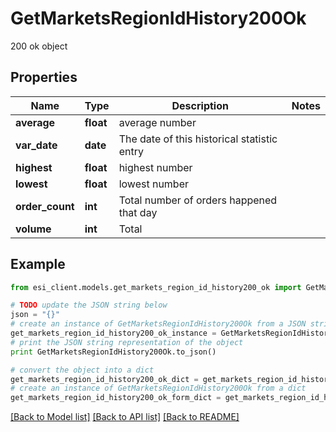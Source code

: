 # GetMarketsRegionIdHistory200Ok

200 ok object

## Properties

Name | Type | Description | Notes
------------ | ------------- | ------------- | -------------
**average** | **float** | average number | 
**var_date** | **date** | The date of this historical statistic entry | 
**highest** | **float** | highest number | 
**lowest** | **float** | lowest number | 
**order_count** | **int** | Total number of orders happened that day | 
**volume** | **int** | Total | 

## Example

```python
from esi_client.models.get_markets_region_id_history200_ok import GetMarketsRegionIdHistory200Ok

# TODO update the JSON string below
json = "{}"
# create an instance of GetMarketsRegionIdHistory200Ok from a JSON string
get_markets_region_id_history200_ok_instance = GetMarketsRegionIdHistory200Ok.from_json(json)
# print the JSON string representation of the object
print GetMarketsRegionIdHistory200Ok.to_json()

# convert the object into a dict
get_markets_region_id_history200_ok_dict = get_markets_region_id_history200_ok_instance.to_dict()
# create an instance of GetMarketsRegionIdHistory200Ok from a dict
get_markets_region_id_history200_ok_form_dict = get_markets_region_id_history200_ok.from_dict(get_markets_region_id_history200_ok_dict)
```
[[Back to Model list]](../README.md#documentation-for-models) [[Back to API list]](../README.md#documentation-for-api-endpoints) [[Back to README]](../README.md)


